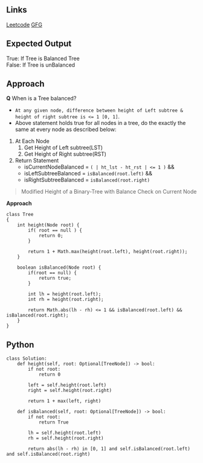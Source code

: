 ## Links
[Leetcode](https://leetcode.com/problems/balanced-binary-tree)
[GFG](https://practice.geeksforgeeks.org/problems/check-for-balanced-tree/1)

## Expected Output
True: If Tree is Balanced Tree\
False: If Tree is unBalanced

## Approach
**Q** When is a Tree balanced?
- `At any given node, difference between height of Left subtree & height of right subtree is <= 1 [0, 1]`.
- Above statement holds true for all nodes in a tree, do the exactly the same at every node as described below:

1. At Each Node
   1. Get Height of Left subtree(LST)
   2. Get Height of Right subtree(RST)
2. Return Statement
   - isCurrentNodeBalanced = `( | ht_lst - ht_rst | <= 1 )` &&
   - isLeftSubtreeBalanced = `isBalanced(root.left)` &&
   - isRightSubtreeBalanced = `isBalanced(root.right)`

> Modified Height of a Binary-Tree with Balance Check on Current Node

**Approach**
```
class Tree
{
    int height(Node root) {
        if( root == null ) {
            return 0;
        }
        
        return 1 + Math.max(height(root.left), height(root.right));
    }
    
    boolean isBalanced(Node root) {
        if(root == null) {
            return true;
        }
        
        int lh = height(root.left);
        int rh = height(root.right);
        
        return Math.abs(lh - rh) <= 1 && isBalanced(root.left) && isBalanced(root.right);
    }
}
```

## Python
```
class Solution:
    def height(self, root: Optional[TreeNode]) -> bool:
        if not root:
            return 0
        
        left = self.height(root.left)
        right = self.height(root.right)

        return 1 + max(left, right)

    def isBalanced(self, root: Optional[TreeNode]) -> bool:
        if not root:
            return True
        
        lh = self.height(root.left)
        rh = self.height(root.right)

        return abs(lh - rh) in [0, 1] and self.isBalanced(root.left) and self.isBalanced(root.right)
```